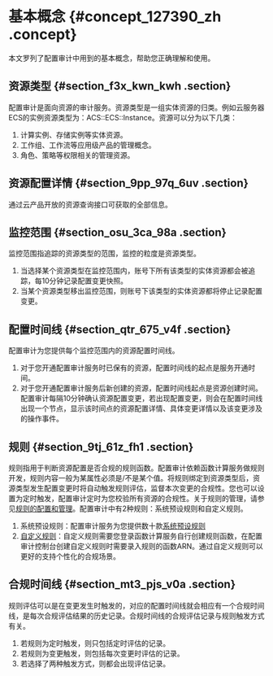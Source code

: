 # 基本概念 {#concept_127390_zh .concept}

本文罗列了配置审计中用到的基本概念，帮助您正确理解和使用。

## 资源类型 {#section_f3x_kwn_kwh .section}

配置审计是面向资源的审计服务。资源类型是一组实体资源的归类。例如云服务器ECS的实例资源类型为：ACS::ECS::Instance。资源可以分为以下几类：

1.  计算实例、存储实例等实体资源。
2.  工作组、工作流等应用级产品的管理概念。
3.  角色、策略等权限相关的管理资源。

## 资源配置详情 {#section_9pp_97q_6uv .section}

通过云产品开放的资源查询接口可获取的全部信息。

## 监控范围 {#section_osu_3ca_98a .section}

监控范围指追踪的资源类型的范围，监控的粒度是资源类型。

1.  当选择某个资源类型在监控范围内，账号下所有该类型的实体资源都会被追踪，每10分钟记录配置变更快照。
2.  当某个资源类型移出监控范围，则账号下该类型的实体资源都将停止记录配置变更。

## 配置时间线 {#section_qtr_675_v4f .section}

配置审计为您提供每个监控范围内的资源配置时间线。

1.  对于您开通配置审计服务时已保有的资源，配置时间线的起点是服务开通时间。
2.  对于您开通配置审计服务后新创建的资源，配置时间线起点是资源创建时间。配置审计每隔10分钟确认资源配置变更，若出现配置变更，则会在配置时间线出现一个节点，显示该时间点的资源配置详情、具体变更详情以及该变更涉及的操作事件。

## 规则 {#section_9tj_61z_fh1 .section}

规则指用于判断资源配置是否合规的规则函数。配置审计依赖函数计算服务做规则开发，规则内容一般为某属性必须是/不是某个值。将规则绑定到资源类型后，资源类型发生配置变更时将自动触发规则评估，监督本次变更的合规性。您也可以设置为定时触发，配置审计定时为您校验所有资源的合规性。关于规则的管理，请参见[规则的配置和管理](https://help.aliyun.com/product/127406.html)。配置审计中有2种规则：系统预设规则和自定义规则。

1.  系统预设规则：配置审计服务为您提供数十款[系统预设规则](https://help.aliyun.com/document_detail/127404.html)
2.  [自定义规则](https://help.aliyun.com/document_detail/127405.html)：自定义规则需要您登录函数计算服务自行创建规则函数，在配置审计控制台创建自定义规则时需要录入规则的函数ARN。通过自定义规则可以更好的支持个性化的合规场景。

## 合规时间线 {#section_mt3_pjs_v0a .section}

规则评估可以是在变更发生时触发的，对应的配置时间线就会相应有一个合规时间线，是每次合规评估结果的历史记录。合规时间线的合规评估记录与规则触发方式有关。

1.  若规则为定时触发，则只包括定时评估的记录。
2.  若规则为变更触发，则包括每次变更时评估的记录。
3.  若选择了两种触发方式，则都会出现评估记录。


